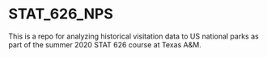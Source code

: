 # STAT_626_NPS
This is a repo for analyzing historical visitation data to US national parks as part of the summer 2020 STAT 626 course at Texas A&amp;M.
